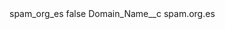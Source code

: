 <?xml version="1.0" encoding="UTF-8"?>
<CustomMetadata xmlns="http://soap.sforce.com/2006/04/metadata" xmlns:xsi="http://www.w3.org/2001/XMLSchema-instance" xmlns:xsd="http://www.w3.org/2001/XMLSchema">
    <label>spam_org_es</label>
    <protected>false</protected>
    <values>
        <field>Domain_Name__c</field>
        <value xsi:type="xsd:string">spam.org.es</value>
    </values>
</CustomMetadata>
